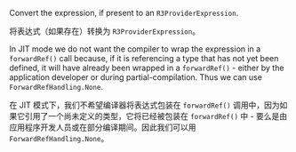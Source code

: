 Convert the expression, if present to an `R3ProviderExpression`.

将表达式（如果存在）转换为 `R3ProviderExpression`。

In JIT mode we do not want the compiler to wrap the expression in a `forwardRef()` call because,
if it is referencing a type that has not yet been defined, it will have already been wrapped in
a `forwardRef()` - either by the application developer or during partial-compilation. Thus we can
use `ForwardRefHandling.None`.

在 JIT 模式下，我们不希望编译器将表达式包装在 `forwardRef()`
调用中，因为如果它引用了一个尚未定义的类型，它将已经被包装在 `forwardRef()` 中 -
要么是由应用程序开发人员或在部分编译期间。因此我们可以用 `ForwardRefHandling.None`。